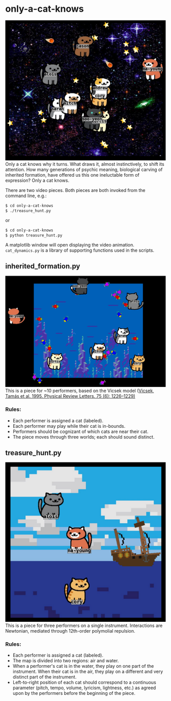 # only-a-cat-knows
![That's right. Cats in space.](f/only-a-cat-still.png)
Only a cat knows why it turns. What draws it, almost instinctively, to shift
its attention. How many generations of psychic meaning, biological carving of
inherited formation, have offered us this one ineluctable form of expression?
Only a cat knows.

There are two video pieces. Both pieces are both invoked from the command line, 
e.g.:

```
$ cd only-a-cat-knows
$ ./treasure_hunt.py
```

or

```
$ cd only-a-cat-knows
$ python treasure_hunt.py
```
A matplotlib window will open displaying the video animation. `cat_dynamics.py` 
is a library of supporting functions used in the scripts.

## inherited_formation.py
![Cats in the ocean, too.](f/only-a-cat-still2.png)
This is a piece for ~10 performers, based on the Vicsek model
([Vicsek, Tamás et al. 1995. Physical Review Letters. 75 (6): 1226–1229)](https://doi.org/10.1103%2FPhysRevLett.75.1226)
### Rules:
  * Each performer is assigned a cat (labeled).
  * Each performer may play while their cat is in-bounds.
  * Performers should be cognizant of which cats are near their cat.
  * The piece moves through three worlds; each should sound distinct.

## treasure_hunt.py
![A trio of cats sets off on a nautical adventure.](f/only-a-cat-still3.png)
This is a piece for three performers on a single instrument. Interactions are 
Newtonian, mediated through 12th-order polymolial repulsion.
### Rules:
  * Each performer is assigned a cat (labeled).
  * The map is divided into two regions: air and water.
  * When a performer's cat is in the water, they play on one part of the
  instrument. When their cat is in the air, they play on a different and
  very distinct part of the instrument.
  * Left-to-right position of each cat should correspond to a continuous
  parameter (pitch, tempo, volume, lyricism, lightness, etc.) as agreed
  upon by the performers before the beginning of the piece.
